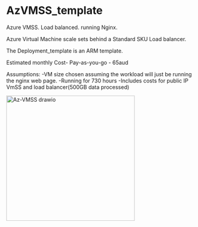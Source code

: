 # AzVMSS_template
Azure VMSS. Load balanced. running Nginx.

Azure Virtual Machine scale sets behind a Standard SKU Load balancer.

The Deployment_template is an ARM template. 


Estimated monthly Cost- Pay-as-you-go - 65aud

Assumptions:
-VM size chosen assuming the workload will just be running the nginx web page.
-Running for 730 hours
-Includes costs for public IP VmSS and load balancer(500GB data processed)

<img width="339" height="331" alt="Az-VMSS drawio" src="https://github.com/user-attachments/assets/31dd6e91-2094-4bae-a203-cab7d7e2e0af" />

